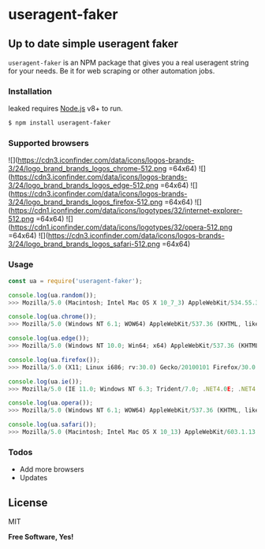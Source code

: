 # useragent-faker

## Up to date simple useragent faker

`useragent-faker` is an NPM package that gives you a real useragent string for your needs.
Be it for web scraping or other automation jobs.

### Installation

leaked requires [Node.js](https://nodejs.org/) v8+ to run.

```sh
$ npm install useragent-faker
```

### Supported browsers

![](https://cdn3.iconfinder.com/data/icons/logos-brands-3/24/logo_brand_brands_logos_chrome-512.png =64x64) 
![](https://cdn3.iconfinder.com/data/icons/logos-brands-3/24/logo_brand_brands_logos_edge-512.png =64x64) 
![](https://cdn3.iconfinder.com/data/icons/logos-brands-3/24/logo_brand_brands_logos_firefox-512.png =64x64) 
![](https://cdn1.iconfinder.com/data/icons/logotypes/32/internet-explorer-512.png =64x64) 
![](https://cdn1.iconfinder.com/data/icons/logotypes/32/opera-512.png =64x64)
![](https://cdn3.iconfinder.com/data/icons/logos-brands-3/24/logo_brand_brands_logos_safari-512.png =64x64)

### Usage

```javascript
const ua = require('useragent-faker');

console.log(ua.random());
>>> Mozilla/5.0 (Macintosh; Intel Mac OS X 10_7_3) AppleWebKit/534.55.3 (KHTML, like Gecko) Version/5.1.3 Safari/534.53.10

console.log(ua.chrome());
>>> Mozilla/5.0 (Windows NT 6.1; WOW64) AppleWebKit/537.36 (KHTML, like Gecko) Chrome/31.0.1623.0 Safari/537.36

console.log(ua.edge());
>>> Mozilla/5.0 (Windows NT 10.0; Win64; x64) AppleWebKit/537.36 (KHTML, like Gecko) Chrome/48.0.2564.82 Safari/537.36 Edge/14.14359

console.log(ua.firefox());
>>> Mozilla/5.0 (X11; Linux i686; rv:30.0) Gecko/20100101 Firefox/30.0

console.log(ua.ie());
>>> Mozilla/5.0 (IE 11.0; Windows NT 6.3; Trident/7.0; .NET4.0E; .NET4.0C; rv:11.0) like Gecko

console.log(ua.opera());
>>> Mozilla/5.0 (Windows NT 6.1; WOW64) AppleWebKit/537.36 (KHTML, like Gecko) Chrome/45.0.2454.85 Safari/537.36 OPR/32.0.1948.25

console.log(ua.safari());
>>> Mozilla/5.0 (Macintosh; Intel Mac OS X 10_13) AppleWebKit/603.1.13 (KHTML, like Gecko) Version/10.1 Safari/603.1.13
```

### Todos

- Add more browsers
- Updates

## License

MIT

**Free Software, Yes!**
